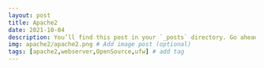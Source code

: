 ```yaml
---
layout: post
title: Apache2
date: 2021-10-04
description: You’ll find this post in your `_posts` directory. Go ahead and edit it and re-build the site to see your changes. # Add post description (optional)
img: apache2/apache2.png # Add image post (optional)
tags: [apache2,webserver,OpenSource,ufw] # add tag
---
```


